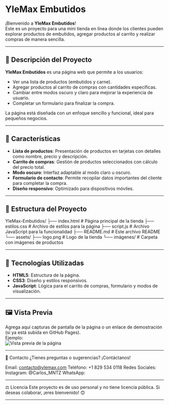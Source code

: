 # YleMax Embutidos

¡Bienvenido a **YleMax Embutidos**!  
Este es un proyecto para una mini tienda en línea donde los clientes pueden explorar productos de embutidos, agregar productos al carrito y realizar compras de manera sencilla.

---

## 🚀 Descripción del Proyecto

**YleMax Embutidos** es una página web que permite a los usuarios:
- Ver una lista de productos (embutidos y carne).
- Agregar productos al carrito de compras con cantidades específicas.
- Cambiar entre modos oscuro y claro para mejorar la experiencia de usuario.
- Completar un formulario para finalizar la compra.

La página está diseñada con un enfoque sencillo y funcional, ideal para pequeños negocios.

---

## 🌟 Características

- **Lista de productos**: Presentación de productos en tarjetas con detalles como nombre, precio y descripción.
- **Carrito de compras**: Gestión de productos seleccionados con cálculo del precio total.
- **Modo oscuro**: Interfaz adaptable al modo claro u oscuro.
- **Formulario de contacto**: Permite recopilar datos importantes del cliente para completar la compra.
- **Diseño responsivo**: Optimizado para dispositivos móviles.

---

## 📂 Estructura del Proyecto

YleMax-Embutidos/ ├── index.html # Página principal de la tienda 
├── estilos.css # Archivo de estilos para la página 
├── script.js # Archivo JavaScript para la funcionalidad 
├── README.md # Este archivo README 
└── assets/ 
├── logo.png # Logo de la tienda 
└── imágenes/ # Carpeta con imágenes de productos

---

## 🔧 Tecnologías Utilizadas

- **HTML5**: Estructura de la página.
- **CSS3**: Diseño y estilos responsivos.
- **JavaScript**: Lógica para el carrito de compras, formulario y modos de visualización.

---

## 🖼️ Vista Previa

Agrega aquí capturas de pantalla de la página o un enlace de demostración (si ya está subida en GitHub Pages).  
Ejemplo:  
![Vista previa de la página](assets/preview.png)

---

📩 Contacto
¿Tienes preguntas o sugerencias? ¡Contáctanos!

Email: contacto@ylemax.com
Teléfono: +1 829 534 0118
Redes Sociales: 
Instagram: @Carlos_MNTZ
WhatsApp: 

---

⚖️ Licencia
Este proyecto es de uso personal y no tiene licencia pública.
Si deseas colaborar, ¡eres bienvenido! 😊

---
